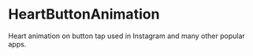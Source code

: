 # HeartButtonAnimation
Heart animation on button tap used in Instagram and many other popular apps.
